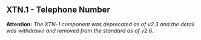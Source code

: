 ## XTN.1 - Telephone Number

**Attention:** _The XTN-1 component was deprecated as of v2.3 and the detail was withdrawn and removed from the standard as of v2.6._
